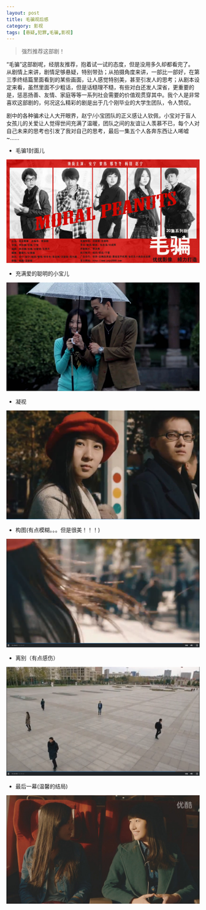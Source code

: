 ```yaml
---
layout: post
title: 毛骗观后感
category: 影视
tags: [悬疑,犯罪,毛骗,影视]
---
```


> 强烈推荐这部剧！

“毛骗”这部剧呢，经朋友推荐，抱着试一试的态度，但是没用多久却都看完了。
从剧情上来讲，剧情足够悬疑，特别带劲；从拍摄角度来讲，一部比一部好，在第三季终结篇里面看到的某些画面，让人感觉特别美，甚至引发人的思考；从剧本设定来看，虽然里面不少粗话，但是话糙理不糙，有些对白还发人深省，更重要的是，惩恶扬善、友情、家庭等等一系列社会需要的价值观贯穿其中。我个人是非常喜欢这部剧的，何况这么精彩的剧是出于几个刚毕业的大学生团队，令人赞叹。

剧中的各种骗术让人大开眼界，赵宁/小宝团队的正义感让人钦佩，小宝对于盲人女孩儿的关爱让人觉得世间充满了温暖，团队之间的友谊让人羡慕不已，每个人对自己未来的思考也引发了我对自己的思考，最后一集五个人各奔东西让人唏嘘~……

* 毛骗1封面儿

![毛骗1](https://raw.githubusercontent.com/PianoCat/Blog_imgs/master/images_2016/%E6%AF%9B%E9%AA%971.jpg)

* 充满爱的聪明的小宝儿

![小宝](https://raw.githubusercontent.com/PianoCat/Blog_imgs/master/images_2016/%E5%B0%8F%E5%AE%9D.jpg)

* 凝视

![凝视](https://raw.githubusercontent.com/PianoCat/Blog_imgs/master/images_2016/%E5%9B%9E%E7%9C%B8.png)

* 构图(有点模糊。。。但是很美！！！)

![构图](https://raw.githubusercontent.com/PianoCat/Blog_imgs/master/images_2016/%E6%9E%84%E5%9B%BE.png)

* 离别（有点感伤）

![离别](https://raw.githubusercontent.com/PianoCat/Blog_imgs/master/images_2016/%E6%AF%9B%E9%AA%97%E6%95%A3.png)

* 最后一幕(温馨的结局)

![last](https://raw.githubusercontent.com/PianoCat/Blog_imgs/master/images_2016/%E6%AF%9B%E9%AA%973.jpg)
